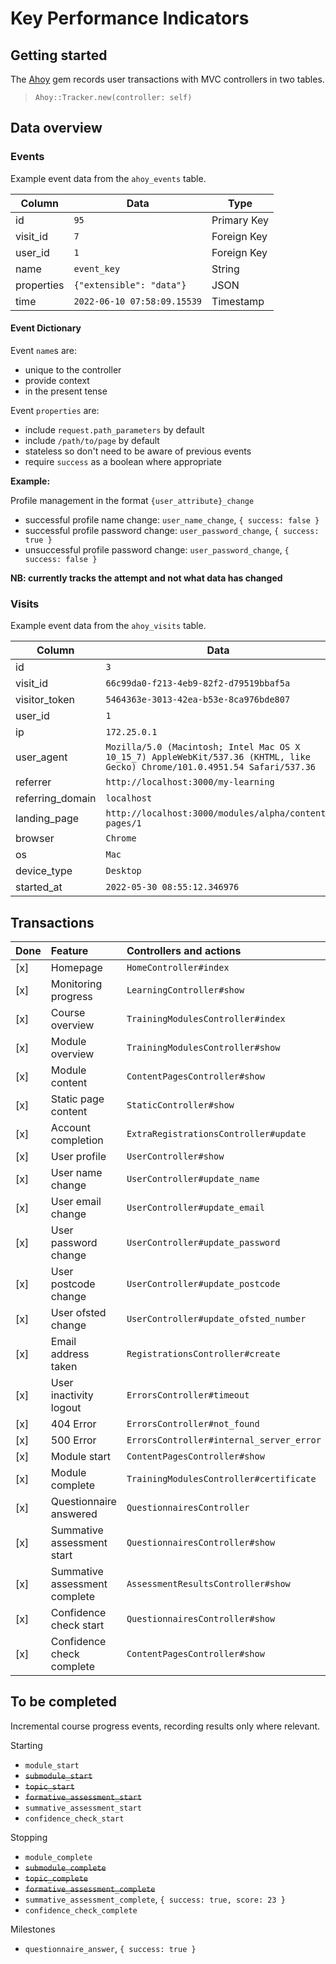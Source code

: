 # Key Performance Indicators

## Getting started

The [Ahoy](https://github.com/ankane/ahoy) gem records user transactions with MVC controllers in two tables.

> `Ahoy::Tracker.new(controller: self)`

## Data overview

### Events

Example event data from the `ahoy_events` table.

| Column     | Data                        | Type        |
| ---        | ---                         | ---         |
| id         | `95`                        | Primary Key |
| visit_id   | `7`                         | Foreign Key |
| user_id    | `1`                         | Foreign Key |
| name       | `event_key`                 | String      |
| properties | `{"extensible": "data"}`    | JSON        |
| time       | `2022-06-10 07:58:09.15539` | Timestamp   |


#### Event Dictionary

Event `name`s are:

- unique to the controller
- provide context
- in the present tense

Event `properties` are:

- include `request.path_parameters` by default
- include `/path/to/page` by default
- stateless so don't need to be aware of previous events
- require `success` as a boolean where appropriate

**Example:**

Profile management in the format `{user_attribute}_change`

- successful profile name change: `user_name_change`, `{ success: false }`
- successful profile password change: `user_password_change`, `{ success: true }`
- unsuccessful profile password change: `user_password_change`, `{ success: false }`

**NB: currently tracks the attempt and not what data has changed**

### Visits

Example event data from the `ahoy_visits` table.

| Column           | Data                                                                                                                        |
| ---              | ---                                                                                                                         |
| id               | `3`                                                                                                                         |
| visit_id         | `66c99da0-f213-4eb9-82f2-d79519bbaf5a`                                                                                      |
| visitor_token    | `5464363e-3013-42ea-b53e-8ca976bde807`                                                                                      |
| user_id          | `1`                                                                                                                         |
| ip               | `172.25.0.1`                                                                                                                |
| user_agent       | `Mozilla/5.0 (Macintosh; Intel Mac OS X 10_15_7) AppleWebKit/537.36 (KHTML, like Gecko) Chrome/101.0.4951.54 Safari/537.36` |
| referrer         | `http://localhost:3000/my-learning`                                                                                         |
| referring_domain | `localhost`                                                                                                                 |
| landing_page     | `http://localhost:3000/modules/alpha/content-pages/1`                                                                       |
| browser          | `Chrome`                                                                                                                    |
| os               | `Mac`                                                                                                                       |
| device_type      | `Desktop`                                                                                                                   |
| started_at       | `2022-05-30 08:55:12.346976`                                                                                                |



## Transactions


| Done | Feature                       | Controllers and actions                  | Key                             | Path                                         |
| :--- | :---                          | :---                                     | :---                            | :---                                         |
| [x]  | Homepage                      | `HomeController#index`                   | `home_page`                     | `/`                                          |
| [x]  | Monitoring progress           | `LearningController#show`                | `learning_page`                 | `/my-learning`                               |
| [x]  | Course overview               | `TrainingModulesController#index`        | `course_overview_page`          | `/modules`                                   |
| [x]  | Module overview               | `TrainingModulesController#show`         | `module_overview_page`          | `/modules/{alpha}`                           |
| [x]  | Module content                | `ContentPagesController#show`            | `module_content_page`           | `/modules/{alpha}/content-pages/{1}`         |
| [x]  | Static page content           | `StaticController#show`                  | `static_page`                   | `/example-page`                              |
| [x]  | Account completion            | `ExtraRegistrationsController#update`    | `user_registration`             | `/extra-registrations/{name,setting}`        |
| [x]  | User profile                  | `UserController#show`                    | `profile_page`                  | `/my-account`                                |
| [x]  | User name change              | `UserController#update_name`             | `user_name_change`              | `/my-account/update-name`                    |
| [x]  | User email change             | `UserController#update_email`            | `user_email_change`             | `/my-account/update-email`                   |
| [x]  | User password change          | `UserController#update_password`         | `user_password_change`          | `/my-account/update-password`                |
| [x]  | User postcode change          | `UserController#update_postcode`         | `user_postcode_change`          | `/my-account/update-postcode`                |
| [x]  | User ofsted change            | `UserController#update_ofsted_number`    | `user_ofsted_change`            | `/my-account/update-ofsted-number`           |
| [x]  | Email address taken           | `RegistrationsController#create`         | `email_address_taken`           | `/users/sign-up`                             |
| [x]  | User inactivity logout        | `ErrorsController#timeout`               | `error_page`                    | `/timeout`                                   |
| [x]  | 404 Error                     | `ErrorsController#not_found`             | `error_page`                    | `/404`                                       |
| [x]  | 500 Error                     | `ErrorsController#internal_server_error` | `error_page`                    | `/500`                                       |
| [x]  | Module start                  | `ContentPagesController#show`            | `module_start`                  | `/modules/{alpha}/content-pages/{intro}`     |
| [x]  | Module complete               | `TrainingModulesController#certificate`  | `module_complete`               | `/modules/{alpha}/certificate`               |
| [x]  | Questionnaire answered        | `QuestionnairesController`               | `questionnaire_answer`          | `/modules/{alpha}/questionnaires/{path}`     |
| [x]  | Summative assessment start    | `QuestionnairesController#show`          | `summative_assessment_start`    | `/modules/{alpha}/questionnaires/{path}`     |
| [x]  | Summative assessment complete | `AssessmentResultsController#show`       | `summative_assessment_complete` | `/modules/{alpha}/assessment-results/{path}` |
| [x]  | Confidence check start        | `QuestionnairesController#show`          | `confidence_check_start`        | `/modules/{alpha}/questionnaires/{path}`     |
| [x]  | Confidence check complete     | `ContentPagesController#show`            | `confidence_check_complete`     | `/modules/{alpha}/questionnaires/{path}`     |


## To be completed

Incremental course progress events, recording results only where relevant.

Starting
- `module_start`
- ~~`submodule_start`~~
- ~~`topic_start`~~
- ~~`formative_assessment_start`~~
- `summative_assessment_start`
- `confidence_check_start`

Stopping
- `module_complete`
- ~~`submodule_complete`~~
- ~~`topic_complete`~~
- ~~`formative_assessment_complete`~~
- `summative_assessment_complete`, `{ success: true, score: 23 }`
- `confidence_check_complete`

Milestones
- `questionnaire_answer`, `{ success: true }`
